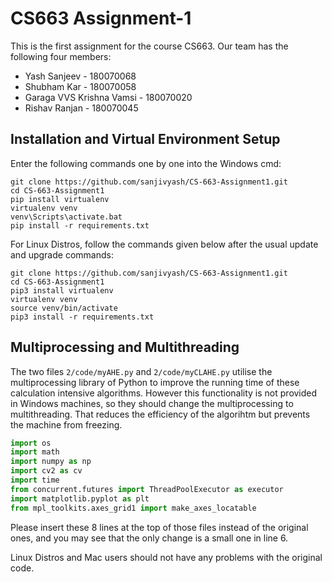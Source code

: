 # CS663 Assignment-1

This is the first assignment for the course CS663. Our team has the following four members:
- Yash Sanjeev - 180070068
- Shubham Kar - 180070058
- Garaga VVS Krishna Vamsi -  180070020
- Rishav Ranjan - 180070045

## Installation and Virtual Environment Setup

Enter the following commands one by one into the Windows cmd:

```
git clone https://github.com/sanjivyash/CS-663-Assignment1.git
cd CS-663-Assignment1
pip install virtualenv
virtualenv venv
venv\Scripts\activate.bat
pip install -r requirements.txt
```

For Linux Distros, follow the commands given below after the usual update and upgrade commands:

```
git clone https://github.com/sanjivyash/CS-663-Assignment1.git
cd CS-663-Assignment1
pip3 install virtualenv
virtualenv venv
source venv/bin/activate
pip3 install -r requirements.txt
```

## Multiprocessing and Multithreading

The two files ```2/code/myAHE.py``` and ```2/code/myCLAHE.py``` utilise the multiprocessing library of Python to improve the running time of these calculation intensive algorithms. 
However this functionality is not provided in Windows machines, so they should change the multiprocessing to multithreading. That reduces the efficiency of the algorihtm but prevents the machine from freezing.

```python
import os
import math
import numpy as np 
import cv2 as cv
import time
from concurrent.futures import ThreadPoolExecutor as executor
import matplotlib.pyplot as plt 
from mpl_toolkits.axes_grid1 import make_axes_locatable
```
Please insert these 8 lines at the top of those files instead of the original ones, and you may see that the only change is a small one in line 6.

Linux Distros and Mac users should not have any problems with the original code.